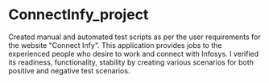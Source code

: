 # ConnectInfy_project
Created manual and automated test scripts as per the user requirements for the website "Connect Infy". This application provides jobs to the experienced people who desire to work and connect with Infosys. I verified its readiness, functionality, stability by creating various scenarios for both positive and negative test scenarios.
